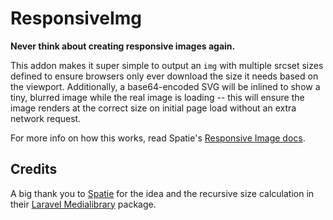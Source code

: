 # ResponsiveImg

**Never think about creating responsive images again.**

This addon makes it super simple to output an `img` with multiple srcset sizes defined to ensure browsers only ever download the size it needs based on the viewport. Additionally, a base64-encoded SVG will be inlined to show a tiny, blurred image while the real image is loading -- this will ensure the image renders at the correct size on initial page load without an extra network request.

For more info on how this works, read Spatie's [Responsive Image docs](https://docs.spatie.be/laravel-medialibrary/v7/responsive-images/getting-started-with-responsive-images).

## Credits

A big thank you to [Spatie](https://spatie.be) for the idea and the recursive size calculation in their [Laravel Medialibrary](https://docs.spatie.be/laravel-medialibrary/v7/responsive-images/getting-started-with-responsive-images#) package.
